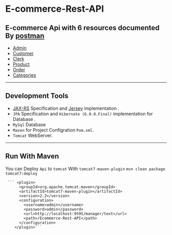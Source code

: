 # E-commerce-Rest-API

E-commerce Api with 6 resources documented By [postman](https://www.postman.com/")
--------------
* [Admin](https://documenter.getpostman.com/view/20705929/UyxdL95K)
* [Customer](https://documenter.getpostman.com/view/20705929/UyxdL9P1)
* [Clerk](https://documenter.getpostman.com/view/20705929/UyxdL9Nz)
* [Product](https://documenter.getpostman.com/view/20705929/UyxdL9P4)
* [Order](https://documenter.getpostman.com/view/20705929/UyxdL9P2)
* [Categories](https://documenter.getpostman.com/view/20705929/UyxdL99q)

----------------------------------------------------------------------------
Development Tools
------------------
* [JAX-RS](https://jakarta.ee/specifications/restful-ws/) Specification and [Jersey](https://eclipse-ee4j.github.io/jersey/) implementation .
* `JPA` Specification and `Hibernate (6.0.0.Final)` implementation for Database . 
* `MySql` Database
* `Maven` for Project Configration `Pom.xml`.
* `Tomcat` WebServer.
-----------------------------------------------
Run With Maven
----------------
You can Deploy `Api` to `tomcat` With `tomcat7-maven-plugin` ```mvn clean package tomcat7:deploy```

     ``` <plugin>
          <groupId>org.apache.tomcat.maven</groupId>
          <artifactId>tomcat7-maven-plugin</artifactId>
          <version>2.2</version>
          <configuration>
            <username>admin</username>
            <password>admin</password>
            <url>http://localhost:9595/manager/text</url>
            <path>/Ecommerce-Rest-API</path>
          </configuration>
        </plugin>```
